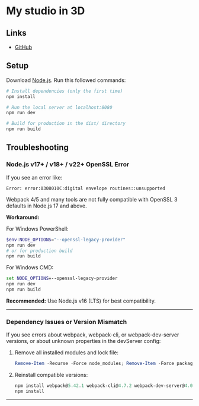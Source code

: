 # My studio in 3D

## Links

- [GitHub](https://github.com/Aashu3739/studio-in-3d)

## Setup

Download [Node.js](https://nodejs.org/en/download/).
Run this followed commands:

``` bash
# Install dependencies (only the first time)
npm install

# Run the local server at localhost:8080
npm run dev

# Build for production in the dist/ directory
npm run build
```

## Troubleshooting

### Node.js v17+ / v18+ / v22+ OpenSSL Error
If you see an error like:

```
Error: error:0308010C:digital envelope routines::unsupported
```

Webpack 4/5 and many tools are not fully compatible with OpenSSL 3 defaults in Node.js 17 and above.

**Workaround:**

For Windows PowerShell:
```powershell
$env:NODE_OPTIONS="--openssl-legacy-provider"
npm run dev
# or for production build
npm run build
```
For Windows CMD:
```cmd
set NODE_OPTIONS=--openssl-legacy-provider
npm run dev
npm run build
```

**Recommended:** Use Node.js v16 (LTS) for best compatibility.

---

### Dependency Issues or Version Mismatch
If you see errors about webpack, webpack-cli, or webpack-dev-server versions, or about unknown properties in the devServer config:

1. Remove all installed modules and lock file:
   ```powershell
   Remove-Item -Recurse -Force node_modules; Remove-Item -Force package-lock.json
   ```
2. Reinstall compatible versions:
   ```powershell
   npm install webpack@5.42.1 webpack-cli@4.7.2 webpack-dev-server@4.0.0 --save-dev
   npm install
   ```

---

